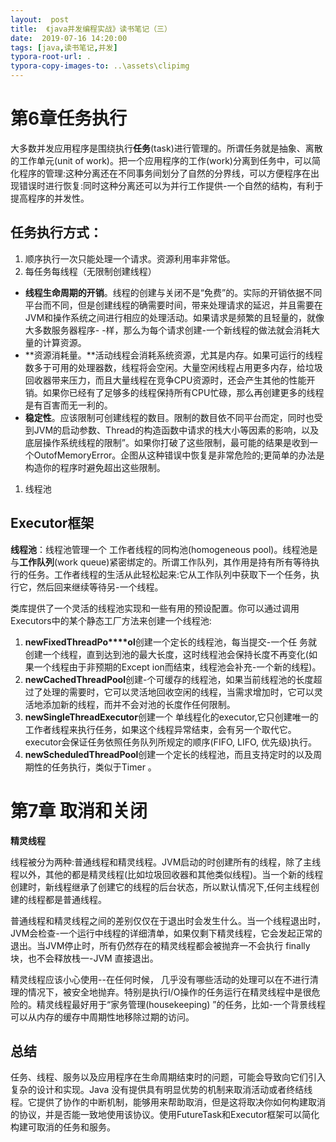 ```yaml
---
layout:  post
title:  《java并发编程实战》读书笔记（三）
date:  2019-07-16 14:20:00
tags: [java,读书笔记,并发]
typora-root-url: .
typora-copy-images-to: ..\assets\clipimg
---
```


# 第6章任务执行

 

大多数并发应用程序是围绕执行**任务**(task)进行管理的。所谓任务就是抽象、离散的工作单元(unit of work)。把一个应用程序的工作(work)分离到任务中，可以简化程序的管理:这种分离还在不同事务间划分了自然的分界线，可以方便程序在出现错误时进行恢复:同时这种分离还可以为并行工作提供-一个自然的结构，有利于提高程序的并发性。

 

## 任务执行方式：

1. 顺序执行一次只能处理一个请求。资源利用率非常低。
2. 每任务每线程（无限制创建线程）

- **线程生命周期的开销**。线程的创建与关闭不是“免费”的。实际的开销依据不同平台而不同，但是创建线程的确需要时间，带来处理请求的延迟，并且需要在JVM和操作系统之间进行相应的处理活动。如果请求是频繁的且轻量的，就像大多数服务器程序-      -样，那么为每个请求创建-一个新线程的做法就会消耗大量的计算资源。
- **资源消耗量。**活动线程会消耗系统资源，尤其是内存。如果可运行的线程数多于可用的处理器数，线程将会空闲。大量空闲线程占用更多内存，给垃圾回收器带来压力，而且大量线程在竞争CPU资源时，还会产生其他的性能开销。如果你已经有了足够多的线程保持所有CPU忙碌，那么再创建更多的线程是有百害而无一利的。
- **稳定性**。应该限制可创建线程的数目。限制的数目依不同平台而定，同时也受到JVM的启动参数、Thread的构造函数中请求的栈大小等因素的影响，以及底层操作系统线程的限制”。如果你打破了这些限制，最可能的结果是收到一个OutofMemoryError。企图从这种错误中恢复是非常危险的;更简单的办法是构造你的程序时避免超出这些限制。

1. 线程池

 

## Executor框架

 

**线程池**：线程池管理一个 工作者线程的同构池(homogeneous pool)。线程池是与**工作队列**(work queue)紧密绑定的。所谓工作队列，其作用是持有所有等待执行的任务。工作者线程的生活从此轻松起来:它从工作队列中获取下一个任务，执行它，然后回来继续等待另-一个线程。

 

类库提供了一个灵活的线程池实现和一些有用的预设配置。你可以通过调用Executors中的某个静态工厂方法来创建一个线程池:

1. **newF****ixed****T****hread****Po****ol**创建一个定长的线程池，每当提交-一个任      务就创建一个线程，直到达到池的最大长度，这时线程池会保持长度不再变化(如果一个线程由于非预期的Except      ion而结束，线程池会补充-一个新的线程)。
2. **newCachedThread****P****ool**创建-个可缓存的线程池，如果当前线程池的长度超过了处理的需要时，它可以灵活地回收空闲的线程，当需求增加时，它可以灵活地添加新的线程，而并不会对池的长度作任何限制。
3. **new****Si****ngleThreadExecutor**创建一个      单线程化的executor,它只创建唯一的工作者线程来执行任务，如果这个线程异常结束，会有另一个取代它。executor会保证任务依照任务队列所规定的顺序(FIFO,      LIFO, 优先级)执行。
4. **new****S****cheduled****T****hreadPool**创建一个定长的线程池，而且支持定时的以及周期性的任务执行，类似于Timer      。

 

# 第7章 取消和关闭

 

**精灵线程**

线程被分为两种:普通线程和精灵线程。JVM启动的时创建所有的线程，除了主线程以外，其他的都是精灵线程(比如垃圾回收器和其他类似线程)。当一个新的线程创建时，新线程继承了创建它的线程的后台状态，所以默认情况下,任何主线程创建的线程都是普通线程。

 

普通线程和精灵线程之间的差别仅仅在于退出时会发生什么。当一个线程退出时，JVM会检查-一个运行中线程的详细清单，如果仅剩下精灵线程，它会发起正常的退出。当JVM停止时，所有仍然存在的精灵线程都会被抛弃一不会执行 finally块，也不会释放栈一-JVM 直接退出。

 

精灵线程应该小心使用--在任何时候， 几乎没有哪些活动的处理可以在不进行清理的情况下，被安全地抛弃。特别是执行I/O操作的任务运行在精灵线程中是很危险的。精灵线程最好用于“家务管理(housekeeping) ”的任务，比如-一个背景线程可以从内存的缓存中周期性地移除过期的访问。

 

## 总结

任务、线程、服务以及应用程序在生命周期结束时的问题，可能会导致向它们引入复杂的设计和实现。Java 没有提供具有明显优势的机制来取消活动或者终结线程。它提供了协作的中断机制，能够用来帮助取消，但是这将取决你如何构建取消的协议，并是否能一致地使用该协议。使用FutureTask和Executor框架可以简化构建可取消的任务和服务。

